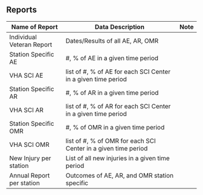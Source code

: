 ## Reports

Name of Report | Data Description | Note
----------------------|------------------------|--------
Individual Veteran Report | Dates/Results of all AE, AR, OMR
Station Specific AE | #, % of AE in a given time period
VHA SCI AE | list of #, % of AE for each SCI Center in a given time period
Station Specific AR | #, % of AR in a given time period
VHA SCI AR | list of #, % of AR for each SCI Center in a given time period
Station Specific OMR | #, % of OMR in a given time period
VHA SCI OMR | list of #, % of OMR for each SCI Center in a given time period
New Injury per station | List of all new injuries in a given time period
Annual Report per station | Outcomes of AE, AR, and OMR station specific
